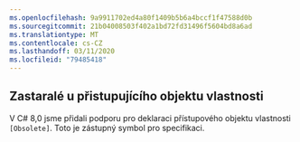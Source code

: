 ```yaml
---
ms.openlocfilehash: 9a9911702ed4a80f1409b5b6a4bccf1f47588d0b
ms.sourcegitcommit: 21b04008503f402a1bd72fd31496f5604bd8a6ad
ms.translationtype: MT
ms.contentlocale: cs-CZ
ms.lasthandoff: 03/11/2020
ms.locfileid: "79485418"
---
```

## <a name="obsolete-on-property-accessor"></a>Zastaralé u přistupujícího objektu vlastnosti

V C# 8,0 jsme přidali podporu pro deklaraci přístupového objektu vlastnosti `[Obsolete]`. Toto je zástupný symbol pro specifikaci.
